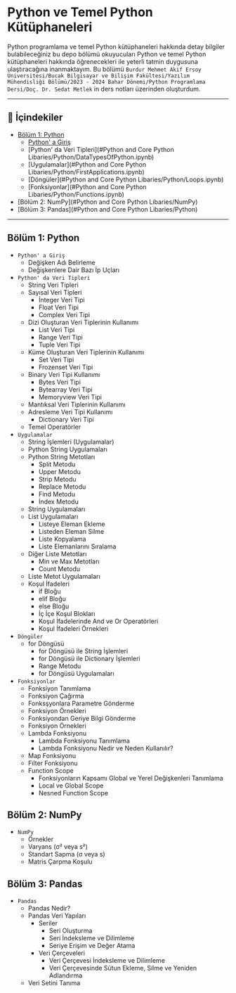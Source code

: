 # Python ve Temel Python Kütüphaneleri

Python programlama ve temel Python kütüphaneleri hakkında detay bilgiler bulabileceğiniz bu depo bölümü okuyucuları Python ve temel Python kütüphaneleri hakkında öğrenecekleri ile yeterli tatmin duygusuna ulaştıracağına inanmaktayım. 
Bu bölümü 
`Burdur Mehmet Akif Ersoy Üniversitesi/Bucak Bilgisayar ve Bilişim Fakültesi/Yazılım Mühendisliği Bölümü/2023 - 2024 Bahar Dönemi/Python Programlama Dersi/Doç. Dr. Sedat Metlek` in ders notları üzerinden oluşturdum.  

---

## 📑 İçindekiler
- [Bölüm 1: Python](Python%20and%20Core%20Python%20Libaries/Python/)
  - [Python' a Giriş](Python%20and%20Core%20Python%20Libaries/Python/FundamentalsOfPython.ipynb)
  - [Python' da Veri Tipleri](#Python and Core Python Libaries/Python/DataTypesOfPython.ipynb)
  - [Uygulamalar](#Python and Core Python Libaries/Python/FirstApplications.ipynb)
  - [Döngüler](#Python and Core Python Libaries/Python/Loops.ipynb)
  - [Fonksiyonlar](#Python and Core Python Libaries/Python/Functions.ipynb)
- [Bölüm 2: NumPy](#Python and Core Python Libaries/NumPy)
- [Bölüm 3: Pandas](#Python and Core Python Libaries/Python)

---

## Bölüm 1: Python
* `Python' a Giriş`
   - Değişken Adı Belirleme
   - Değişkenlere Dair Bazı İp Uçları
* `Python' da Veri Tipleri`   
   - String Veri Tipleri
   - Sayısal Veri Tipleri
     - İnteger Veri Tipi
     - Float Veri Tipi
     - Complex Veri Tipi
   - Dizi Oluşturan Veri Tiplerinin Kullanımı
     - List Veri Tipi
     - Range Veri Tipi
     - Tuple Veri Tipi
   - Küme Oluşturan Veri Tiplerinin Kullanımı
     - Set Veri Tipi
     - Frozenset Veri Tipi
   - Binary Veri Tipi Kullanımı
     - Bytes Veri Tipi
     - Bytearray Veri Tipi
     - Memoryview Veri Tipi
   - Mantıksal Veri Tiplerinin Kullanımı
   - Adresleme Veri Tipi Kullanımı
     - Dictionary Veri Tipi
   - Temel Operatörler     
* `Uygulamalar`
   - String İşlemleri (Uygulamalar)
   - Python String Uygulamaları
   - Python String Metotları
     - Split Metodu
     - Upper Metodu
     - Strip Metodu
     - Replace Metodu
     - Find Metodu
     - İndex Metodu
   - String Uygulamaları
   - List Uygulamaları
     - Listeye Eleman Ekleme
     - Listeden Eleman Silme
     - Liste Kopyalama
     - Liste Elemanlarını Sıralama
   - Diğer Liste Metotları
     - Min ve Max Metotları
     - Count Metodu
   - Liste Metot Uygulamaları
   - Koşul İfadeleri
     - if Bloğu
     - elif Bloğu
     - else Bloğu
     - İç İçe Koşul Blokları
     - Koşul İfadelerinde And ve Or Operatörleri
     - Koşul İfadeleri Örnekleri
* `Döngüler`
   - for Döngüsü
     - for Döngüsü ile String İşlemleri
     - for Döngüsü ile Dictionary İşlemleri
     - Range Metodu
     - for Döngüsü Uygulamaları 
* `Fonksiyonlar`
   - Fonksiyon Tanımlama
   - Fonksiyon Çağırma
   - Fonksşyonlara Parametre Gönderme
   - Fonksiyon Örnekleri
   - Fonksiyondan Geriye Bilgi Gönderme
   - Fonksiyon Örnekleri 
   - Lambda Fonksiyonu
     - Lambda Fonksiyonu Tanımlama
     - Lambda Fonksiyonu Nedir ve Neden Kullanılır?   
   - Map Fonksiyonu
   - Filter Fonksiyonu
   - Function Scope
     - Fonksiyonların Kapsamı Global ve Yerel Değişkenleri Tanımlama
     - Local ve Global Scope
     - Nesned Function Scope

## Bölüm 2: NumPy
* `NumPy`
   - Örnekler
   - Varyans (σ² veya s²)
   - Standart Sapma (σ veya s)
   - Matris Çarpma Koşulu

## Bölüm 3: Pandas
* `Pandas`
   - Pandas Nedir?
   - Pandas Veri Yapıları
     - Seriler
       - Seri Oluşturma
       - Seri İndeksleme ve Dilimleme
       - Seriye Erişim ve Değer Atama
     - Veri Çerçeveleri
       - Veri Çerçevesi İndeksleme ve Dilimleme
       - Veri Çerçevesinde Sütun Ekleme, Silme ve Yeniden Adlandırma
   - Veri Setini Tanıma
